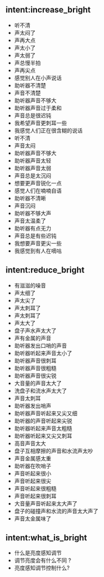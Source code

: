 ## intent:increase_bright
- 听不清
- 声太闷了
- 声再大点
- 声太小了
- 声太弱了
- 声总慢半拍
- 声再尖点
- 感觉别人在小声说话
- 助听器不清楚
- 声音不清楚
- 助听器声音不够大
- 助听器声音过于柔和
- 声音总是很迟钝
- 我希望声音更刺耳一些
- 我感觉人们正在很含糊的说话
- 听不清
- 声音太闷
- 助听器声音不够大
- 助听器声音太轻
- 助听器声音太弱
- 声音总是太沉闷
- 想要更声音锐化一点
- 感觉人们在喃喃自语
- 助听器不清晰
- 声音沉闷
- 助听器不够大声
- 声音太温柔了
- 助听器有点无力
- 声音总是有些迟钝
- 我想要声音更尖一些
- 我感觉到有人在嘀咕

## intent:reduce_bright
- 有滋滋的噪音
- 声太细了
- 声太尖了
- 声太刺耳了
- 声太刺耳了
- 声太大了
- 盘子声水声太大了
- 声有金属的声音
- 助听器发出口哨的声音
- 助听器听起来声音太小了
- 助听器声音很刺耳
- 助听器声音很粗糙
- 助听器声音很尖锐
- 大音量的声音太大了
- 洗盘子和流水声太大了
- 声音太刺耳
- 助听器发出哨声
- 助听器声音听起来又尖又细
- 助听器的声音听起来尖锐
- 助听器听起来声音太粗糙
- 助听器听起来又尖又刺耳
- 高音声音太大
- 盘子互相摩擦的声音和水流声太吵
- 声音金属感太重
- 助听器在吹哨子
- 声音听起来很小
- 声音听起来很尖
- 声音听起来很粗糙
- 声音听起来很刺耳
- 大音量声音听起来太大声了
- 盘子的碰撞声和水流的声音太大声了
- 声音太金属味了

## intent:what_is_bright
- 什么是亮度感知调节
- 调节亮度会有什么不同 ?
- 亮度感知调节控制什么?
